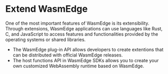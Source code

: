# Extend WasmEdge

One of the most important features of WasmEdge is its extensibility.
Through extensions, WasmEdge applications can use languages like 
Rust, C, and JavaScript to access features and functionalities
provided by the operating systems or shared libraries.

* The WasmEdge plug-in API allows developers to create extentions that can be distributed with official WasmEdge releases.
* The host functions API in WasmEdge SDKs allows you to create your own customized WebAssembly runtime based on WasmEdge.



